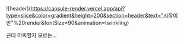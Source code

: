 ![header](https://capsule-render.vercel.app/api?type=slice&color=gradient&height=200&section=header&text="시작이 반"%20render&fontSize=90&animation=twinkling)

근데 어찌할지 모르는...
